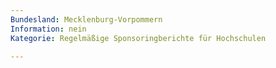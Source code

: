 ```yaml
---
Bundesland: Mecklenburg-Vorpommern
Information: nein
Kategorie: Regelmäßige Sponsoring­berichte für Hochschulen

---
```

